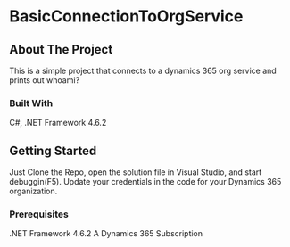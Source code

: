 # BasicConnectionToOrgService  

<!-- ABOUT THE PROJECT -->
## About The Project
This is a simple project that connects to a dynamics 365 org service
and prints out whoami?


### Built With
C#, .NET Framework 4.6.2

## Getting Started

Just Clone the Repo, open the solution file in Visual Studio, and start debuggin(F5).
Update your credentials in the code for your Dynamics 365 organization.

### Prerequisites
.NET Framework 4.6.2
A Dynamics 365 Subscription


